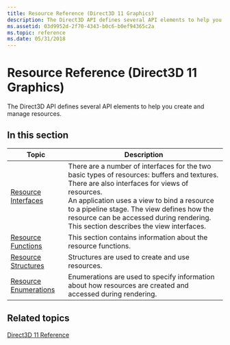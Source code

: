 ```yaml
---
title: Resource Reference (Direct3D 11 Graphics)
description: The Direct3D API defines several API elements to help you create and manage resources.
ms.assetid: 03d9952d-2f70-4343-b0c6-b0ef94365c2a
ms.topic: reference
ms.date: 05/31/2018
---
```


# Resource Reference (Direct3D 11 Graphics)

The Direct3D API defines several API elements to help you create and manage resources.


## In this section



| Topic                                                                              | Description                                                                                                                                                                                                                                                                                                                                               |
|------------------------------------------------------------------------------------|-----------------------------------------------------------------------------------------------------------------------------------------------------------------------------------------------------------------------------------------------------------------------------------------------------------------------------------------------------------|
| [Resource Interfaces](d3d11-graphics-reference-resource-interfaces.md)<br/> | There are a number of interfaces for the two basic types of resources: buffers and textures. There are also interfaces for views of resources. <br/> An application uses a view to bind a resource to a pipeline stage. The view defines how the resource can be accessed during rendering. This section describes the view interfaces. <br/> |
| [Resource Functions](d3d11-graphics-reference-resource-functions.md)<br/>   | This section contains information about the resource functions.<br/>                                                                                                                                                                                                                                                                                |
| [Resource Structures](d3d11-graphics-reference-resource-structures.md)<br/> | Structures are used to create and use resources.<br/>                                                                                                                                                                                                                                                                                               |
| [Resource Enumerations](d3d11-graphics-reference-resource-enums.md)<br/>    | Enumerations are used to specify information about how resources are created and accessed during rendering.<br/>                                                                                                                                                                                                                                    |



 

## Related topics

<dl> <dt>

[Direct3D 11 Reference](d3d11-graphics-reference.md)
</dt> </dl>

 

 





